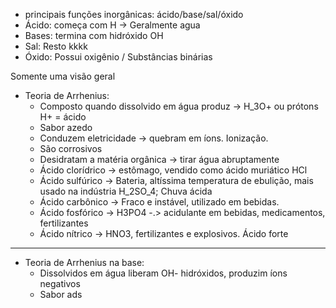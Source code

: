 - principais funções inorgânicas: ácido/base/sal/óxido
- Ácido: começa com H -> Geralmente agua
- Bases: termina com hidróxido  OH
- Sal: Resto kkkk
- Óxido: Possui oxigênio / Substâncias binárias 

Somente uma visão geral 

- Teoria de Arrhenius: 
	- Composto quando dissolvido em água produz -> H_3O+ ou prótons H+ = ácido
	- Sabor azedo
	- Conduzem eletricidade -> quebram em íons. Ionização. 
	- São corrosivos
	- Desidratam a matéria orgânica -> tirar água abruptamente 
	- Ácido clorídrico -> estômago, vendido como ácido muriático  HCl
	- Ácido sulfúrico -> Bateria, altíssima temperatura de ebulição, mais usado na indústria  H_2SO_4; Chuva ácida
	- Ácido carbônico -> Fraco e instável, utilizado em bebidas.
	- Ácido fosfórico -> H3PO4 -.> acidulante em bebidas, medicamentos, fertilizantes
	- Ácido nítrico -> HNO3, fertilizantes e explosivos. Ácido forte
---
- Teoria de Arrhenius na base:
	- Dissolvidos em água liberam OH- hidróxidos, produzim íons negativos
	- Sabor ads